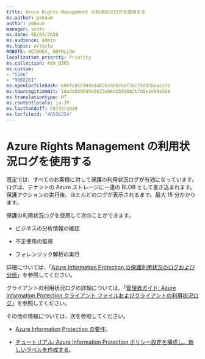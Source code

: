 ```yaml
---
title: Azure Rights Management の利用状況ログを使用する
ms.author: pebaum
author: pebaum
manager: scotv
ms.date: 08/03/2020
ms.audience: Admin
ms.topic: article
ROBOTS: NOINDEX, NOFOLLOW
localization_priority: Priority
ms.collection: Adm_O365
ms.custom:
- "5506"
- "9002281"
ms.openlocfilehash: 606fcdc5394edab26c60925af28cf2d938aac172
ms.sourcegitcommit: 1dada930649a2625eb6d15910b2bfd5e1e00e5b6
ms.translationtype: HT
ms.contentlocale: ja-JP
ms.lasthandoff: 08/03/2020
ms.locfileid: "46556254"
---
```

# <a name="use-usage-logging-for-azure-rights-management"></a>Azure Rights Management の利用状況ログを使用する

既定では、すべてのお客様に対して保護の利用状況ログが有効になっています。 ログは、テナントの Azure ストレージに一連の BLOB として書き込まれます。 保護アクションの実行後、ほとんどのログが表示されるまで、最大 15 分かかります。

保護の利用状況ログを使用して次のことができます。

- ビジネスの分析情報の確認

- 不正使用の監視

- フォレンジック解析の実行

詳細については、「[Azure Information Protection の保護利用状況のログおよび分析](https://docs.microsoft.com/azure/information-protection/log-analyze-usage)」を参照してください。

クライアントの利用状況ログの詳細については、「[管理者ガイド: Azure Information Protection クライアント ファイルおよびクライアントの利用状況ログ](https://docs.microsoft.com/azure/information-protection/rms-client/client-admin-guide-files-and-logging)」を参照してください。

その他の情報については、次を参照してください。

- [Azure Information Protection の要件](https://docs.microsoft.com/azure/information-protection/get-started/requirements)。
    
- [チュートリアル: Azure Information Protection ポリシー設定を構成し、新しいラベルを作成する](https://docs.microsoft.com/azure/information-protection/get-started/infoprotect-quick-start-tutorial)。